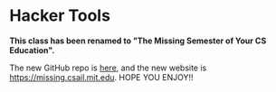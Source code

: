 # Hacker Tools

**This class has been renamed to "The Missing Semester of Your CS Education".**

The new GitHub repo is [here](https://github.com/missing-semester/missing-semester), and the new website is <https://missing.csail.mit.edu>.
HOPE YOU ENJOY!!
